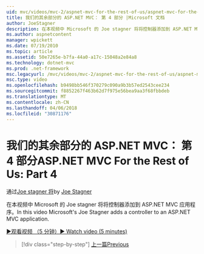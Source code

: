 ```yaml
---
uid: mvc/videos/mvc-2/aspnet-mvc-for-the-rest-of-us/aspnet-mvc-for-the-rest-of-us-part-4
title: 我们的其余部分的 ASP.NET MVC： 第 4 部分 |Microsoft 文档
author: JoeStagner
description: 在本视频中 Microsoft 的 Joe stagner 将将控制器添加到 ASP.NET MVC 应用程序。
ms.author: aspnetcontent
manager: wpickett
ms.date: 07/19/2010
ms.topic: article
ms.assetid: 50e7265e-b7fa-44a0-a17c-15048a2e84a8
ms.technology: dotnet-mvc
ms.prod: .net-framework
msc.legacyurl: /mvc/videos/mvc-2/aspnet-mvc-for-the-rest-of-us/aspnet-mvc-for-the-rest-of-us-part-4
msc.type: video
ms.openlocfilehash: b9498bb546f370279c090a9b3b57ed2543cee234
ms.sourcegitcommit: f8852267f463b62d7f975e56bea9aa3f68fbbdeb
ms.translationtype: MT
ms.contentlocale: zh-CN
ms.lasthandoff: 04/06/2018
ms.locfileid: "30871176"
---
```

<a name="aspnet-mvc-for-the-rest-of-us-part-4"></a><span data-ttu-id="868ec-103">我们的其余部分的 ASP.NET MVC： 第 4 部分</span><span class="sxs-lookup"><span data-stu-id="868ec-103">ASP.NET MVC For the Rest of Us: Part 4</span></span>
====================
<span data-ttu-id="868ec-104">通过[Joe stagner 将](https://github.com/JoeStagner)</span><span class="sxs-lookup"><span data-stu-id="868ec-104">by [Joe Stagner](https://github.com/JoeStagner)</span></span>

<span data-ttu-id="868ec-105">在本视频中 Microsoft 的 Joe stagner 将将控制器添加到 ASP.NET MVC 应用程序。</span><span class="sxs-lookup"><span data-stu-id="868ec-105">In this video Microsoft's Joe Stagner adds a controller to an ASP.NET MVC application.</span></span>

[<span data-ttu-id="868ec-106">&#9654;观看视频 （5 分钟）</span><span class="sxs-lookup"><span data-stu-id="868ec-106">&#9654; Watch video (5 minutes)</span></span>](https://channel9.msdn.com/Blogs/ASP-NET-Site-Videos/aspnet-mvc-for-the-rest-of-us-part-4)

> [!div class="step-by-step"]
> [<span data-ttu-id="868ec-107">上一篇</span><span class="sxs-lookup"><span data-stu-id="868ec-107">Previous</span></span>](aspnet-mvc-for-the-rest-of-us-part-3.md)
